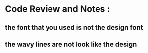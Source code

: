# Code Review and Notes :
## the font that you used is not the design font
## the wavy lines are not look like the design 

